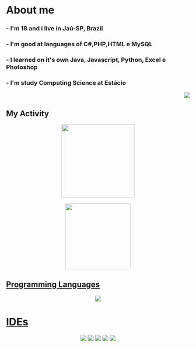 # About me
### - I'm 18 and i live in Jaú-SP, Brazil
### - I'm good at languages of C#,PHP,HTML e MySQL
### - I learned on it's own Java, Javascript, Python, Excel e Photoshop
### - I'm study Computing Science at Estácio

 <p align='end'>
  <a href="https://visitorbadge.io/status?path=https%3A%2F%2Fgithub.com%2Fmarcosviniciusjau">
   <img src="https://api.visitorbadge.io/api/visitors?path=https%3A%2F%2Fgithub.com%2Fmarcosviniciusjau&label=Visitors&labelColor=%23697689&countColor=%2361dafb"/>
  </a>
</p>

## My Activity

<div align="center">
  <a href="https://github.com/marcosviniciusjau">
    <img height="200em" src=https://github-readme-streak-stats.herokuapp.com?user=marcosviniciusjau&theme=merko&border_radius=10&"/> <br>
<br>
  <img height="180em" src="https://github-readme-stats.vercel.app/api/top-langs/?username=marcosviniciusjau&layout=compact&langs_count=7&theme=radical"/>
</div>
  

## 

## Programming Languages

<p align="center">
    <img src="https://skillicons.dev/icons?i=cs,css,html,js,php,py,java,dotnet&perline=4" />
</p>
                                                                               
# IDEs
                                                                               
<p align='center'>
  <a href="https://dev.mysql.com/downloads/">
 <img src="https://skillicons.dev/icons?i=mysql"/></a>
    <a href="https://visualstudio.microsoft.com/pt-br/downloads/">
    <img src="https://skillicons.dev/icons?i=visualstudio"/></a>
    <a href="https://visualstudio.microsoft.com/pt-br/downloads/">
   <a href="https://www.adobe.com/br/products/photoshop.html"/>
    <img src="https://skillicons.dev/icons?i=ps"/></a>
    <img src="https://skillicons.dev/icons?i=vscode"/></a>
  <a href="https://www.eclipse.org/downloads/">
 <img src="https://skillicons.dev/icons?i=eclipse"/></a>

</p>
